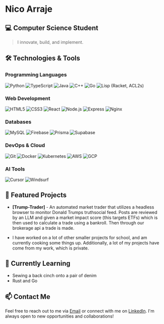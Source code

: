 # Nico Arraje

## 💻 Computer Science Student 
> I innovate, build, and implement.

## 🛠️ Technologies & Tools

### Programming Languages
![Python](https://img.shields.io/badge/-Python-3776AB?style=flat&logo=python&logoColor=white)
![TypeScript](https://img.shields.io/badge/-TypeScript-3178C6?style=flat&logo=typescript&logoColor=white)
![Java](https://img.shields.io/badge/-Java-ED8B00?style=flat&logo=java&logoColor=white)
![C++](https://img.shields.io/badge/-C++-00599C?style=flat&logo=c%2B%2B&logoColor=white)
![Go](https://img.shields.io/badge/-Go-00ADD8?style=flat&logo=go&logoColor=white)
![Lisp](https://img.shields.io/badge/-Lisp-000000?style=flat&logo=lisp&logoColor=white) (Racket, ACL2s)

### Web Development
![HTML5](https://img.shields.io/badge/-HTML5-E34F26?style=flat&logo=html5&logoColor=white)
![CSS3](https://img.shields.io/badge/-CSS3-1572B6?style=flat&logo=css3&logoColor=white)
![React](https://img.shields.io/badge/-React-61DAFB?style=flat&logo=react&logoColor=black)
![Node.js](https://img.shields.io/badge/-Node.js-339933?style=flat&logo=node.js&logoColor=white)
![Express](https://img.shields.io/badge/-Express-000000?style=flat&logo=express&logoColor=white)
![Nginx](https://img.shields.io/badge/-Nginx-009639?style=flat&logo=nginx&logoColor=white)

### Databases
![MySQL](https://img.shields.io/badge/-MySQL-4479A1?style=flat&logo=mysql&logoColor=white)
![Firebase](https://img.shields.io/badge/-Firebase-FFCA28?style=flat&logo=firebase&logoColor=black)
![Prisma](https://img.shields.io/badge/-Prisma-2D3748?style=flat&logo=prisma&logoColor=white)
![Supabase](https://img.shields.io/badge/-Supabase-3ECF8E?style=flat&logo=supabase&logoColor=white)

### DevOps & Cloud
![Git](https://img.shields.io/badge/-Git-F05032?style=flat&logo=git&logoColor=white)
![Docker](https://img.shields.io/badge/-Docker-2496ED?style=flat&logo=docker&logoColor=white)
![Kubernetes](https://img.shields.io/badge/-Kubernetes-326CE5?style=flat&logo=kubernetes&logoColor=white)
![AWS](https://img.shields.io/badge/-AWS-232F3E?style=flat&logo=amazon-aws&logoColor=white)
![GCP](https://img.shields.io/badge/-GCP-4285F4?style=flat&logo=google-cloud&logoColor=white)

### AI Tools
![Cursor](https://img.shields.io/badge/-Cursor-4285F4?style=flat&logo=cursor&logoColor=white)
![Windsurf](https://img.shields.io/badge/-Windsurf-00ADD8?style=flat&logo=windsurf&logoColor=white)

## 🚀 Featured Projects

- **[Trump-Trader]** - An automated market trader that utilizes a headless browser to monitor Donald Trumps truthsocial feed. Posts are reviewed by an LLM and given a market impact score (this targets ETFs) which is then used to calculate a trade using a bankroll. Then through our brokerage api a trade is made.
  
- I have worked on a lot of other smaller projects for school, and am currently cooking some things up. Additionally, a lot of my projects have come from my work, which is private. 

## 🌱 Currently Learning

- Sewing a back cinch onto a pair of denim
- Rust and Go

## 📫 Contact Me

Feel free to reach out to me via [Email](mailto:arraje.n@northeastern.edu) or connect with me on [LinkedIn](https://www.linkedin.com/in/narraje). I'm always open to new opportunities and collaborations!

